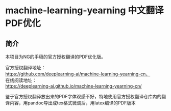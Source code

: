 # machine-learning-yearning 中文翻译PDF优化
## 简介
本项目为NG的手稿的官方授权翻译的PDF优化版。

官方授权翻译地址：  
https://github.com/deeplearning-ai/machine-learning-yearning-cn，  
在线阅读地址：  
https://deeplearning-ai.github.io/machine-learning-yearning-cn/

鉴于官方授权翻译放出来的PDF字体观感不好，特地使用官方授权翻译仓库内的翻译内容，用pandoc导出成tex格式微调后，用latex编译的PDF版本